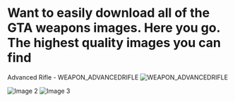 # Want to easily download all of the GTA weapons images. Here you go. The highest quality images you can find

Advanced Rifle - WEAPON_ADVANCEDRIFLE
![WEAPON_ADVANCEDRIFLE](https://github.com/user-attachments/assets/91009a8e-fd1b-47ae-8910-28f1bb128889)


![Image 2](https://github.com/username/repo-name/raw/main/images/image2.png)
![Image 3](https://github.com/username/repo-name/raw/main/images/image3.png)
